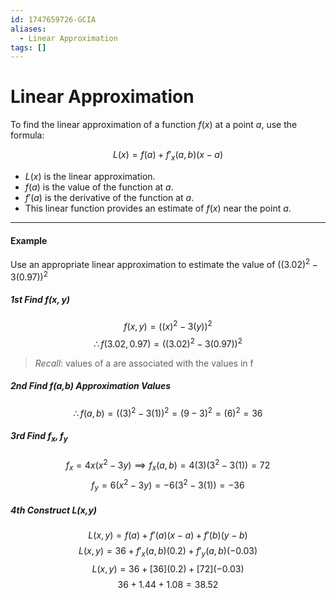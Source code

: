 ```yaml
---
id: 1747659726-GCIA
aliases:
  - Linear Approximation
tags: []
---
```


# Linear Approximation

To find the linear approximation of a function $f(x)$ at a point $a$, use the formula:

$$ L(x) = f(a) + f'_x(a,b)(x - a) $$

- $L(x)$ is the linear approximation.
- $f(a)$ is the value of the function at $a$.
- $f'(a)$ is the derivative of the function at $a$.
- This linear function provides an estimate of $f(x)$ near the point $a$.

---
#### Example 

Use an appropriate linear approximation to estimate the value of $((3.02)^2 - 3(0.97))^2$

##### 1st Find $f(x,y)$
$$f(x,y) = ((x)^2 - 3(y))^2$$
$$\therefore f(3.02,0.97) = ((3.02)^2 - 3(0.97))^2$$

> *Recall*: values of a are associated with the values in f

##### 2nd Find f(a,b) Approximation Values
$$\therefore f(a,b) = ((3)^2 - 3(1))^2 = (9 - 3)^2 = (6)^2 = 36$$

##### 3rd Find $f_x, f_y$
$$f_x = 4x (x^2 - 3y) \implies f_x(a,b) = 4(3) (3^2 - 3(1)) = 72$$
$$f_y = 6(x^2 - 3y) = -6(3^2 - 3(1)) = -36$$

##### 4th Construct L(x,y)

$$ L(x,y) = f(a) + f'(a)(x - a) + f'(b)(y-b) $$
$$ L(x,y) = 36 + f'_x(a,b)(0.2) + f'_y(a,b)(-0.03) $$
$$ L(x,y) = 36 + [36](0.2) + [72](-0.03) $$
$$36+1.44+1.08 = 38.52$$
